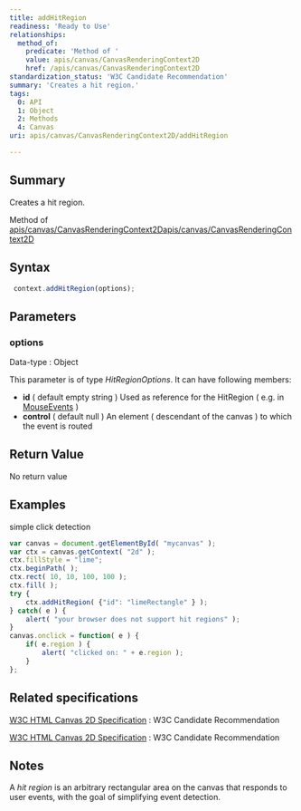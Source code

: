 ```yaml
---
title: addHitRegion
readiness: 'Ready to Use'
relationships:
  method_of:
    predicate: 'Method of '
    value: apis/canvas/CanvasRenderingContext2D
    href: /apis/canvas/CanvasRenderingContext2D
standardization_status: 'W3C Candidate Recommendation'
summary: 'Creates a hit region.'
tags:
  0: API
  1: Object
  2: Methods
  4: Canvas
uri: apis/canvas/CanvasRenderingContext2D/addHitRegion

---
```

## Summary

Creates a hit region.

Method of [apis/canvas/CanvasRenderingContext2D](/apis/canvas/CanvasRenderingContext2D)[apis/canvas/CanvasRenderingContext2D](/apis/canvas/CanvasRenderingContext2D)

## Syntax

``` js
 context.addHitRegion(options);
```

## Parameters

### options

 Data-type
:   Object

 This parameter is of type *HitRegionOptions*. It can have following members:

-   **id** ( default empty string ) Used as reference for the HitRegion ( e.g. in [MouseEvents](/dom/MouseEvent) )
-   **control** ( default null ) An element ( descendant of the canvas ) to which the event is routed

## Return Value

No return value

## Examples

simple click detection

``` js
var canvas = document.getElementById( "mycanvas" );
var ctx = canvas.getContext( "2d" );
ctx.fillStyle = "lime";
ctx.beginPath( );
ctx.rect( 10, 10, 100, 100 );
ctx.fill( );
try {
    ctx.addHitRegion( {"id": "limeRectangle" } );
} catch( e ) {
    alert( "your browser does not support hit regions" );
}
canvas.onclick = function( e ) {
    if( e.region ) {
        alert( "clicked on: " + e.region );
    }
};
```

## Related specifications

[W3C HTML Canvas 2D Specification](http://www.w3.org/TR/2012/CR-2dcontext-20121217/#hit-regions)
:   W3C Candidate Recommendation

[W3C HTML Canvas 2D Specification](http://www.w3.org/TR/2012/CR-2dcontext-20121217/)
:   W3C Candidate Recommendation

## Notes

A *hit region* is an arbitrary rectangular area on the canvas that responds to user events, with the goal of simplifying event detection.

